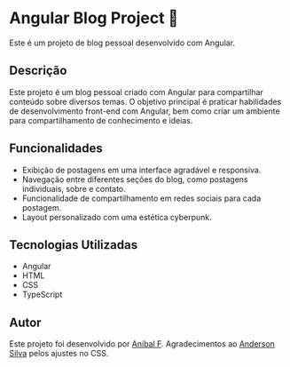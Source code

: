 # Angular Blog Project  📝

Este é um projeto de blog pessoal desenvolvido com Angular.

## Descrição

Este projeto é um blog pessoal criado com Angular para compartilhar conteúdo sobre diversos temas. O objetivo principal é praticar habilidades de desenvolvimento front-end com Angular, bem como criar um ambiente para compartilhamento de conhecimento e ideias.

## Funcionalidades

- Exibição de postagens em uma interface agradável e responsiva.
- Navegação entre diferentes seções do blog, como postagens individuais, sobre e contato.
- Funcionalidade de compartilhamento em redes sociais para cada postagem.
- Layout personalizado com uma estética cyberpunk.

## Tecnologias Utilizadas

- Angular
- HTML
- CSS
- TypeScript

## Autor

Este projeto foi desenvolvido por [Aníbal F](https://github.com/anibalf).
Agradecimentos ao [Anderson Silva](https://github.com/AndersonSilva94) pelos ajustes no CSS. 
